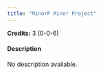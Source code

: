 ```yaml
---
title: "MinorP Minor Project"
---
```

**Credits:** 3 (0-0-6)

#### Description
No description available.